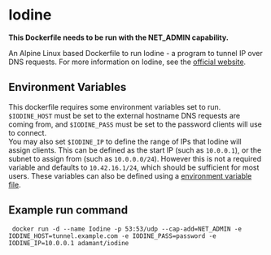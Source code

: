 # Iodine
**This Dockerfile needs to be run with the NET_ADMIN capability.**

An Alpine Linux based Dockerfile to run Iodine - a program to tunnel IP over DNS requests. For more information on Iodine, see the [official website](http://code.kryo.se/iodine/).

## Environment Variables
This dockerfile requires some environment variables set to run. ```$IODINE_HOST``` must be set to the external hostname DNS requests are coming from, and ```$IODINE_PASS``` must be set to the password clients will use to connect.  
You may also set ```$IODINE_IP``` to define the range of IPs that Iodine will assign clients. This can be defined as the start IP (such as ```10.0.0.1```), or the subnet to assign from (such as ```10.0.0.0/24```). However this is not a required variable and defaults to ```10.42.16.1/24```, which should be sufficient for most users.
These variables can also be defined using a [environment variable file](https://docs.docker.com/engine/reference/commandline/run/#/set-environment-variables-e-env-env-file).

## Example run command
``` docker run -d --name Iodine -p 53:53/udp --cap-add=NET_ADMIN -e IODINE_HOST=tunnel.example.com -e IODINE_PASS=password -e IODINE_IP=10.0.0.1 adamant/iodine```
